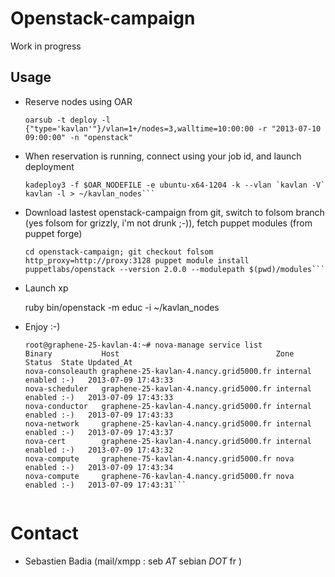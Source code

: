 # Openstack-campaign

Work in progress

## Usage

* Reserve nodes using OAR

    ```oarsub -t deploy -l {"type='kavlan'"}/vlan=1+/nodes=3,walltime=10:00:00 -r "2013-07-10 09:00:00" -n "openstack"```

* When reservation is running, connect using your job id, and launch deployment

    ```oarsub -C <jobid>
    kadeploy3 -f $OAR_NODEFILE -e ubuntu-x64-1204 -k --vlan `kavlan -V`
    kavlan -l > ~/kavlan_nodes```

* Download lastest openstack-campaign from git, switch to folsom branch (yes folsom for grizzly, i'm not drunk ;-)), fetch puppet modules (from puppet forge)

    ```https_proxy=http://proxy:3128 git clone https://github.com/sbadia/openstack-campaign
    cd openstack-campaign; git checkout folsom
    http_proxy=http://proxy:3128 puppet module install puppetlabs/openstack --version 2.0.0 --modulepath $(pwd)/modules```

* Launch xp

    ruby bin/openstack -m educ -i ~/kavlan_nodes


* Enjoy :-)

    ```
    root@graphene-25-kavlan-4:~# nova-manage service list
    Binary           Host                                   Zone             Status  State Updated_At
    nova-consoleauth graphene-25-kavlan-4.nancy.grid5000.fr internal         enabled :-)   2013-07-09 17:43:33
    nova-scheduler   graphene-25-kavlan-4.nancy.grid5000.fr internal         enabled :-)   2013-07-09 17:43:33
    nova-conductor   graphene-25-kavlan-4.nancy.grid5000.fr internal         enabled :-)   2013-07-09 17:43:33
    nova-network     graphene-25-kavlan-4.nancy.grid5000.fr internal         enabled :-)   2013-07-09 17:43:37
    nova-cert        graphene-25-kavlan-4.nancy.grid5000.fr internal         enabled :-)   2013-07-09 17:43:32
    nova-compute     graphene-75-kavlan-4.nancy.grid5000.fr nova             enabled :-)   2013-07-09 17:43:34
    nova-compute     graphene-76-kavlan-4.nancy.grid5000.fr nova             enabled :-)   2013-07-09 17:43:31```


# Contact

* Sebastien Badia (mail/xmpp : seb _AT_ sebian _DOT_ fr )
